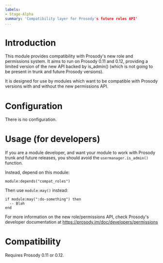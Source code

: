 ```yaml
---
labels:
- Stage-Alpha
summary: 'Compatibility layer for Prosody's future roles API'
...
```


Introduction
============

This module provides compatibility with Prosody's new role and permissions
system. It aims to run on Prosody 0.11 and 0.12, providing a limited version
of the new API backed by is_admin() (which is not going to be present in trunk
and future Prosody versions).

It is designed for use by modules which want to be compatible with Prosody
versions with and without the new permissions API.

Configuration
=============

There is no configuration.

Usage (for developers)
======================

If you are a module developer, and want your module to work with Prosody trunk
and future releases, you should avoid the `usermanager.is_admin()` function.

Instead, depend on this module:

```
module:depends("compat_roles")
```

Then use `module:may()` instead:

```
if module:may(":do-something") then
  -- Blah
end
```

For more information on the new role/permissions API, check Prosody's
developer documentation at https://prosody.im/doc/developers/permissions

Compatibility
=============

Requires Prosody 0.11 or 0.12.
